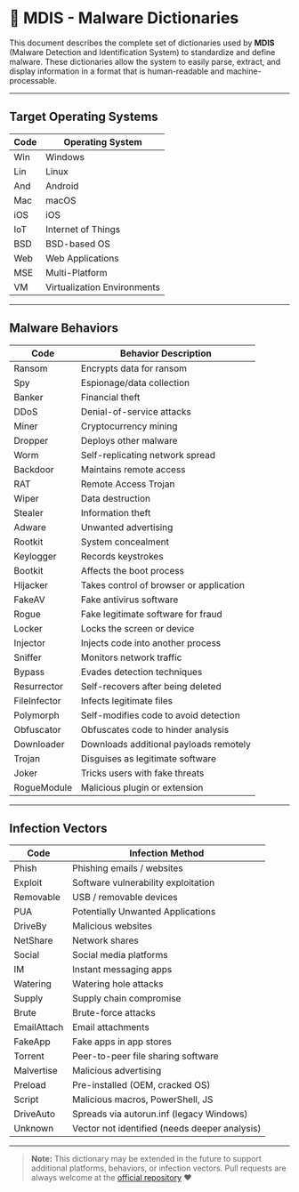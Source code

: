 # 📘 MDIS - Malware Dictionaries

This document describes the complete set of dictionaries used by **MDIS** (Malware Detection and Identification System) to standardize and define malware. These dictionaries allow the system to easily parse, extract, and display information in a format that is human-readable and machine-processable.

---

## Target Operating Systems

| Code | Operating System            |
| ---- | --------------------------- |
| Win  | Windows                     |
| Lin  | Linux                       |
| And  | Android                     |
| Mac  | macOS                       |
| iOS  | iOS                         |
| IoT  | Internet of Things          |
| BSD  | BSD-based OS                |
| Web  | Web Applications            |
| MSE  | Multi-Platform              |
| VM   | Virtualization Environments |

---

## Malware Behaviors

| Code         | Behavior Description                    |
| ------------ | --------------------------------------- |
| Ransom       | Encrypts data for ransom                |
| Spy          | Espionage/data collection               |
| Banker       | Financial theft                         |
| DDoS         | Denial-of-service attacks               |
| Miner        | Cryptocurrency mining                   |
| Dropper      | Deploys other malware                   |
| Worm         | Self-replicating network spread         |
| Backdoor     | Maintains remote access                 |
| RAT          | Remote Access Trojan                    |
| Wiper        | Data destruction                        |
| Stealer      | Information theft                       |
| Adware       | Unwanted advertising                    |
| Rootkit      | System concealment                      |
| Keylogger    | Records keystrokes                      |
| Bootkit      | Affects the boot process                |
| Hijacker     | Takes control of browser or application |
| FakeAV       | Fake antivirus software                 |
| Rogue        | Fake legitimate software for fraud      |
| Locker       | Locks the screen or device              |
| Injector     | Injects code into another process       |
| Sniffer      | Monitors network traffic                |
| Bypass       | Evades detection techniques             |
| Resurrector  | Self-recovers after being deleted       |
| FileInfector | Infects legitimate files                |
| Polymorph    | Self-modifies code to avoid detection   |
| Obfuscator   | Obfuscates code to hinder analysis      |
| Downloader   | Downloads additional payloads remotely  |
| Trojan       | Disguises as legitimate software        |
| Joker        | Tricks users with fake threats          |
| RogueModule  | Malicious plugin or extension           |

---

## Infection Vectors

| Code        | Infection Method                              |
| ----------- | --------------------------------------------- |
| Phish       | Phishing emails / websites                    |
| Exploit     | Software vulnerability exploitation           |
| Removable   | USB / removable devices                       |
| PUA         | Potentially Unwanted Applications             |
| DriveBy     | Malicious websites                            |
| NetShare    | Network shares                                |
| Social      | Social media platforms                        |
| IM          | Instant messaging apps                        |
| Watering    | Watering hole attacks                         |
| Supply      | Supply chain compromise                       |
| Brute       | Brute-force attacks                           |
| EmailAttach | Email attachments                             |
| FakeApp     | Fake apps in app stores                       |
| Torrent     | Peer-to-peer file sharing software            |
| Malvertise  | Malicious advertising                         |
| Preload     | Pre-installed (OEM, cracked OS)               |
| Script      | Malicious macros, PowerShell, JS              |
| DriveAuto   | Spreads via autorun.inf (legacy Windows)      |
| Unknown     | Vector not identified (needs deeper analysis) |

---

> **Note:** This dictionary may be extended in the future to support additional platforms, behaviors, or infection vectors. Pull requests are always welcome at the [official repository](https://github.com/memecoder123456/MDIS.git) ❤️
